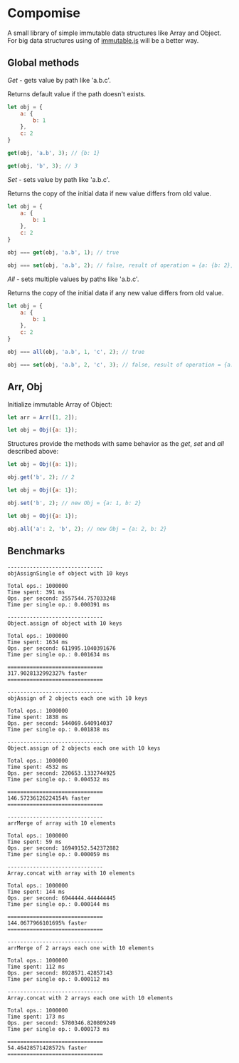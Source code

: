 # Compomise

A small library of simple immutable data structures like Array and Object. For big data structures using of [immutable.js](https://github.com/facebook/immutable-js/) will be a better way.

## Global methods

*Get* - gets value by path like 'a.b.c'.

Returns default value if the path doesn't exists.

```javascript
let obj = {
    a: {
        b: 1
    },
    c: 2
}

get(obj, 'a.b', 3); // {b: 1}

get(obj, 'b', 3); // 3
```

*Set* - sets value by path like 'a.b.c'.

Returns the copy of the initial data if new value differs from old value.

```javascript
let obj = {
    a: {
        b: 1
    },
    c: 2
}

obj === get(obj, 'a.b', 1); // true

obj === set(obj, 'a.b', 2); // false, result of operation = {a: {b: 2}, c: 2} 
```

*All* - sets multiple values by paths like 'a.b.c'.

Returns the copy of the initial data if any new value differs from old value.

```javascript
let obj = {
    a: {
        b: 1
    },
    c: 2
}

obj === all(obj, 'a.b', 1, 'c', 2); // true

obj === set(obj, 'a.b', 2, 'c', 3); // false, result of operation = {a: {b: 2}, c: 3} 
```

## Arr, Obj

Initialize immutable Array of Object:

```javascript
let arr = Arr([1, 2]);
```

```javascript
let obj = Obj({a: 1});
```

Structures provide the methods with same behavior as the *get*, *set* and *all* described above:

```javascript
let obj = Obj({a: 1});

obj.get('b', 2); // 2
```

```javascript
let obj = Obj({a: 1});

obj.set('b', 2); // new Obj = {a: 1, b: 2}
```

```javascript
let obj = Obj({a: 1});

obj.all('a': 2, 'b', 2); // new Obj = {a: 2, b: 2}
```

## Benchmarks

```
------------------------------
objAssignSingle of object with 10 keys

Total ops.: 1000000
Time spent: 391 ms
Ops. per second: 2557544.757033248
Time per single op.: 0.000391 ms

------------------------------
Object.assign of object with 10 keys

Total ops.: 1000000
Time spent: 1634 ms
Ops. per second: 611995.1040391676
Time per single op.: 0.001634 ms

==============================
317.9028132992327% faster
==============================

------------------------------
objAssign of 2 objects each one with 10 keys

Total ops.: 1000000
Time spent: 1838 ms
Ops. per second: 544069.640914037
Time per single op.: 0.001838 ms

------------------------------
Object.assign of 2 objects each one with 10 keys

Total ops.: 1000000
Time spent: 4532 ms
Ops. per second: 220653.1332744925
Time per single op.: 0.004532 ms

==============================
146.57236126224154% faster
==============================

------------------------------
arrMerge of array with 10 elements

Total ops.: 1000000
Time spent: 59 ms
Ops. per second: 16949152.542372882
Time per single op.: 0.000059 ms

------------------------------
Array.concat with array with 10 elements

Total ops.: 1000000
Time spent: 144 ms
Ops. per second: 6944444.444444445
Time per single op.: 0.000144 ms

==============================
144.0677966101695% faster
==============================

------------------------------
arrMerge of 2 arrays each one with 10 elements

Total ops.: 1000000
Time spent: 112 ms
Ops. per second: 8928571.42857143
Time per single op.: 0.000112 ms

------------------------------
Array.concat with 2 arrays each one with 10 elements

Total ops.: 1000000
Time spent: 173 ms
Ops. per second: 5780346.820809249
Time per single op.: 0.000173 ms

==============================
54.46428571428572% faster
==============================
```